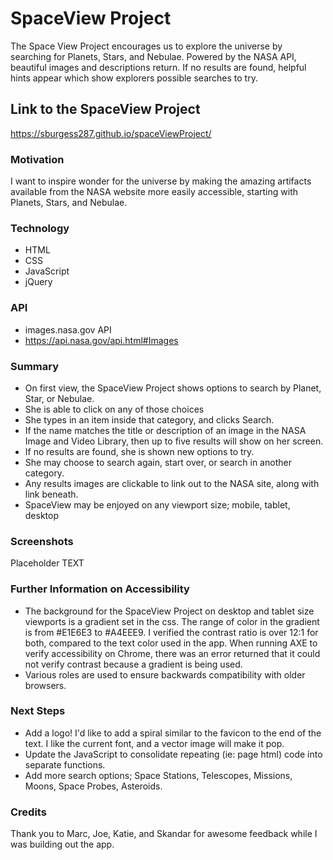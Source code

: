 # SpaceView Project

The Space View Project encourages us to explore the universe by searching for Planets,
Stars, and Nebulae. Powered by the NASA API, beautiful images and descriptions return. 
If no results are found, helpful hints appear which show explorers possible searches
to try.

## Link to the SpaceView Project
https://sburgess287.github.io/spaceViewProject/

### Motivation
I want to inspire wonder for the universe by making the amazing artifacts available 
from the NASA website more easily accessible, starting with Planets, Stars, and Nebulae.

### Technology
- HTML
- CSS
- JavaScript
- jQuery

### API
- images.nasa.gov API
- https://api.nasa.gov/api.html#Images

### Summary
- On first view, the SpaceView Project shows options to search by Planet, Star, or 
Nebulae.
- She is able to click on any of those choices
-  She types in an item inside that category, and clicks Search.
- If the name matches the title or description of an image in the NASA Image and Video 
Library, then up to five results will show on her screen. 
- If no results are found, she is shown new options to try. 
- She may choose to search again, start over, or search in another category. 
- Any results images are clickable to link out to the NASA site, along with link beneath.
- SpaceView may be enjoyed on any viewport size; mobile, tablet, desktop

### Screenshots

Placeholder TEXT

### Further Information on Accessibility
- The background for the SpaceView Project on desktop and tablet size viewports is a 
gradient set in the css. The range of color in the gradient is from #E1E6E3 to #A4EEE9.
I verified the contrast ratio is over 12:1 for both, compared to the text color used
in the app. When running AXE to verify accessibility on Chrome, there was an error
returned that it could not verify contrast because a gradient is being used. 
- Various roles are used to ensure backwards compatibility with older browsers.

### Next Steps
- Add a logo! I'd like to add a spiral similar to the favicon to the end of the text. I 
like the current font, and a vector image will make it pop.
- Update the JavaScript to consolidate repeating (ie: page html) code into
separate functions.
- Add more search options; Space Stations, Telescopes, Missions, Moons, Space Probes, 
Asteroids.

### Credits
Thank you to Marc, Joe, Katie, and Skandar for awesome feedback while I was building
out the app. 


